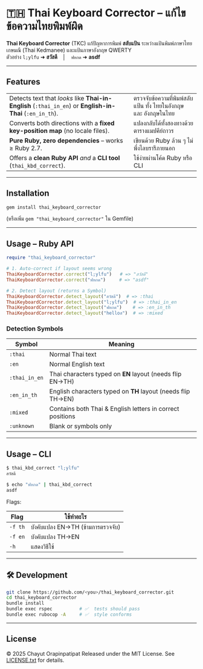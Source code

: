 # 🇹🇭 Thai Keyboard Corrector – แก้ไขข้อความไทยพิมพ์ผิด

**Thai Keyboard Corrector** (TKC) แก้ปัญหาการพิมพ์ **สลับแป้น** ระหว่างแป้นพิมพ์ภาษาไทยเกษมณี (Thai Kedmanee) และแป้นภาษาอังกฤษ QWERTY  
ตัวอย่าง `l;ylfu` ➜ **สวัสดี** │ `ฟหกด` ➜ **asdf**

---

## Features

|  |  |
|---------|---------|
| Detects text that *looks* like **Thai-in-English** (`:thai_in_en`) or **English-in-Thai** (`:en_in_th`). | ตรวจจับข้อความที่พิมพ์สลับแป้น ทั้ง ไทยในอังกฤษ และ อังกฤษในไทย |
| Converts both directions with a **fixed key-position map** (no locale files). | แปลงกลับได้ทั้งสองทางด้วยตารางแมปคีย์ถาวร |
| **Pure Ruby, zero dependencies** – works ≥ Ruby 2.7. | เขียนด้วย Ruby ล้วน ๆ ไม่พึ่งไลบรารีภายนอก |
| Offers a **clean Ruby API** *and* a **CLI tool** (`thai_kbd_correct`). | ใช้ง่ายผ่านโค้ด Ruby หรือ CLI |

---

## Installation

```bash
gem install thai_keyboard_corrector
````

(หรือเพิ่ม `gem "thai_keyboard_corrector"` ใน Gemfile)

---

## Usage – Ruby API

```ruby
require "thai_keyboard_corrector"

# 1. Auto-correct if layout seems wrong
ThaiKeyboardCorrector.correct("l;ylfu")   # => "สวัสดี"
ThaiKeyboardCorrector.correct("ฟหกด")     # => "asdf"

# 2. Detect layout (returns a Symbol)
ThaiKeyboardCorrector.detect_layout("สวัสดี")  # => :thai
ThaiKeyboardCorrector.detect_layout("l;ylfu")  # => :thai_in_en
ThaiKeyboardCorrector.detect_layout("ฟหกด")    # => :en_in_th
ThaiKeyboardCorrector.detect_layout("helloส")  # => :mixed
```

### Detection Symbols

| Symbol        | Meaning                                                      |
| ------------- | ------------------------------------------------------------ |
| `:thai`       | Normal Thai text                                             |
| `:en`         | Normal English text                                          |
| `:thai_in_en` | Thai characters typed on **EN** layout (needs flip EN→TH)    |
| `:en_in_th`   | English characters typed on **TH** layout (needs flip TH→EN) |
| `:mixed`      | Contains both Thai & English letters in correct positions    |
| `:unknown`    | Blank or symbols only                                        |

---

## Usage – CLI

```bash
$ thai_kbd_correct "l;ylfu"
สวัสดี

$ echo "ฟหกด" | thai_kbd_correct
asdf
```

Flags:

| Flag    | ใช้ทำอะไร                         |
| ------- | --------------------------------- |
| `-f th` | บังคับแปลง EN→TH (ข้ามการตรวจจับ) |
| `-f en` | บังคับแปลง TH→EN                  |
| `-h`    | แสดงวิธีใช้                       |

---

## 🛠️ Development

```bash
git clone https://github.com/<you>/thai_keyboard_corrector.git
cd thai_keyboard_corrector
bundle install
bundle exec rspec          # ✅  tests should pass
bundle exec rubocop -A     # ✅  style conforms
```

---

## License

© 2025 Chayut Orapinpatipat
Released under the MIT License. See [LICENSE.txt](LICENSE.txt) for details.